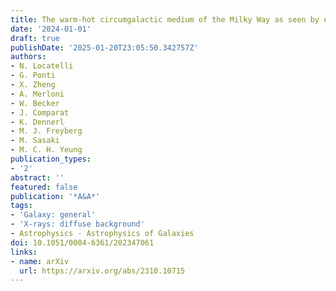 ```yaml
---
title: The warm-hot circumgalactic medium of the Milky Way as seen by eROSITA
date: '2024-01-01'
draft: true
publishDate: '2025-01-20T23:05:50.342757Z'
authors:
- N. Locatelli
- G. Ponti
- X. Zheng
- A. Merloni
- W. Becker
- J. Comparat
- K. Dennerl
- M. J. Freyberg
- M. Sasaki
- M. C. H. Yeung
publication_types:
- '2'
abstract: ''
featured: false
publication: '*A&A*'
tags:
- 'Galaxy: general'
- 'X-rays: diffuse background'
- Astrophysics - Astrophysics of Galaxies
doi: 10.1051/0004-6361/202347061
links:
- name: arXiv
  url: https://arxiv.org/abs/2310.10715
---
```


